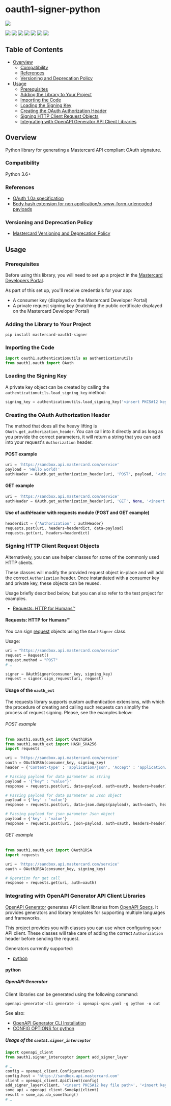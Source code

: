 # oauth1-signer-python
[![](https://developer.mastercard.com/_/_/src/global/assets/svg/mcdev-logo-dark.svg)](https://developer.mastercard.com/)

[![](https://github.com/Mastercard/oauth1-signer-python/workflows/Build%20&%20Test/badge.svg)](https://github.com/Mastercard/oauth1-signer-python/actions?query=workflow%3A%22Build+%26+Test%22)
[![](https://sonarcloud.io/api/project_badges/measure?project=Mastercard_oauth1-signer-python&metric=alert_status)](https://sonarcloud.io/dashboard?id=Mastercard_oauth1-signer-python)
[![](https://sonarcloud.io/api/project_badges/measure?project=Mastercard_oauth1-signer-python&metric=coverage)](https://sonarcloud.io/dashboard?id=Mastercard_oauth1-signer-python)
[![](https://sonarcloud.io/api/project_badges/measure?project=Mastercard_oauth1-signer-python&metric=vulnerabilities)](https://sonarcloud.io/dashboard?id=Mastercard_oauth1-signer-python)
[![](https://github.com/Mastercard/oauth1-signer-python/workflows/broken%20links%3F/badge.svg)](https://github.com/Mastercard/oauth1-signer-python/actions?query=workflow%3A%22broken+links%3F%22)
[![](https://img.shields.io/pypi/v/mastercard-oauth1-signer.svg?style=flat&color=blue)](https://pypi.org/project/mastercard-oauth1-signer)
[![](https://img.shields.io/badge/license-MIT-yellow.svg)](https://github.com/Mastercard/oauth1-signer-python/blob/master/LICENSE)


## Table of Contents
- [Overview](#overview)
  * [Compatibility](#compatibility)
  * [References](#references)
  * [Versioning and Deprecation Policy](#versioning)
- [Usage](#usage)
  * [Prerequisites](#prerequisites)
  * [Adding the Library to Your Project](#adding-the-library-to-your-project)
  * [Importing the Code](#importing-the-code)
  * [Loading the Signing Key](#loading-the-signing-key) 
  * [Creating the OAuth Authorization Header](#creating-the-oauth-authorization-header)
  * [Signing HTTP Client Request Objects](#signing-http-client-request-objects)
  * [Integrating with OpenAPI Generator API Client Libraries](#integrating-with-openapi-generator-api-client-libraries)

## Overview <a name="overview"></a>
Python library for generating a Mastercard API compliant OAuth signature.

### Compatibility <a name="compatibility"></a>
Python 3.6+

### References <a name="references"></a>
* [OAuth 1.0a specification](https://tools.ietf.org/html/rfc5849)
* [Body hash extension for non application/x-www-form-urlencoded payloads](https://tools.ietf.org/id/draft-eaton-oauth-bodyhash-00.html)

### Versioning and Deprecation Policy <a name="versioning"></a>
* [Mastercard Versioning and Deprecation Policy](https://github.com/Mastercard/.github/blob/main/CLIENT_LIBRARY_DEPRECATION_POLICY.md)

## Usage <a name="usage"></a>
### Prerequisites <a name="prerequisites"></a>
Before using this library, you will need to set up a project in the [Mastercard Developers Portal](https://developer.mastercard.com). 

As part of this set up, you'll receive credentials for your app:
* A consumer key (displayed on the Mastercard Developer Portal)
* A private request signing key (matching the public certificate displayed on the Mastercard Developer Portal)

### Adding the Library to Your Project <a name="adding-the-library-to-your-project"></a>

```
pip install mastercard-oauth1-signer
```
### Importing the Code <a name="importing-the-code"></a>

``` python
import oauth1.authenticationutils as authenticationutils
from oauth1.oauth import OAuth
```
### Loading the Signing Key <a name="loading-the-signing-key"></a>

A private key object can be created by calling the `authenticationutils.load_signing_key` method:
``` python
signing_key = authenticationutils.load_signing_key('<insert PKCS#12 key file path>', '<insert key password>')
```

### Creating the OAuth Authorization Header <a name="creating-the-oauth-authorization-header"></a>
The method that does all the heavy lifting is `OAuth.get_authorization_header`. You can call into it directly and as long as you provide the correct parameters, it will return a string that you can add into your request's `Authorization` header.

#### POST example

```python
uri = 'https://sandbox.api.mastercard.com/service'
payload = 'Hello world!'
authHeader = OAuth.get_authorization_header(uri, 'POST', payload, '<insert consumer key>', signing_key)
```

#### GET example
```python
uri = 'https://sandbox.api.mastercard.com/service'
authHeader = OAuth.get_authorization_header(uri, 'GET', None, '<insert consumer key>', signing_key)
```

#### Use of authHeader with requests module (POST and GET example)
```python
headerdict = {'Authorization' : authHeader}
requests.post(uri, headers=headerdict, data=payload)
requests.get(uri, headers=headerdict)
```

### Signing HTTP Client Request Objects <a name="signing-http-client-request-objects"></a>

Alternatively, you can use helper classes for some of the commonly used HTTP clients.

These classes will modify the provided request object in-place and will add the correct `Authorization` header. Once instantiated with a consumer key and private key, these objects can be reused. 

Usage briefly described below, but you can also refer to the test project for examples. 

+ [Requests: HTTP for Humans™](#requests)

#### Requests: HTTP for Humans™ <a name="requests"></a>

You can sign [request](https://requests.readthedocs.io/en/latest/user/quickstart#make-a-request) objects using the `OAuthSigner` class. 

Usage:
```python
uri = "https://sandbox.api.mastercard.com/service"
request = Request()
request.method = "POST"
# …

signer = OAuthSigner(consumer_key, signing_key)
request = signer.sign_request(uri, request)
```


#### Usage of the `oauth_ext`
The requests library supports custom authentication extensions, with which the procedure of creating and calling such requests can simplify the process of request signing. Please, see the examples below:

###### POST example

```python
from oauth1.oauth_ext import OAuth1RSA
from oauth1.oauth_ext import HASH_SHA256
import requests

uri = 'https://sandbox.api.mastercard.com/service'
oauth = OAuth1RSA(consumer_key, signing_key)
header = {'Content-type' : 'application/json', 'Accept' : 'application/json'}

# Passing payload for data parameter as string
payload = '{"key" : "value"}'
response = requests.post(uri, data=payload, auth=oauth, headers=header)

# Passing payload for data parameter as Json object
payload = {'key' : 'value'}
response = requests.post(uri, data=json.dumps(payload), auth=oauth, headers=header)

# Passing payload for json parameter Json object
payload = {'key' : 'value'}
response = requests.post(uri, json=payload, auth=oauth, headers=header)
```

###### GET example

```python
from oauth1.oauth_ext import OAuth1RSA
import requests

uri = 'https://sandbox.api.mastercard.com/service'
oauth = OAuth1RSA(consumer_key, signing_key)

# Operation for get call
response = requests.get(uri, auth=oauth)
```

### Integrating with OpenAPI Generator API Client Libraries <a name="integrating-with-openapi-generator-api-client-libraries"></a>

[OpenAPI Generator](https://github.com/OpenAPITools/openapi-generator) generates API client libraries from [OpenAPI Specs](https://github.com/OAI/OpenAPI-Specification). 
It provides generators and library templates for supporting multiple languages and frameworks.

This project provides you with classes you can use when configuring your API client. These classes will take care of adding the correct `Authorization` header before sending the request.

Generators currently supported:
+ [python](#python)

#### python <a name="python"></a>

##### OpenAPI Generator

Client libraries can be generated using the following command:
```shell
openapi-generator-cli generate -i openapi-spec.yaml -g python -o out
```
See also:
* [OpenAPI Generator CLI Installation](https://openapi-generator.tech/docs/installation/)
* [CONFIG OPTIONS for python](https://github.com/OpenAPITools/openapi-generator/blob/master/docs/generators/python.md)

##### Usage of the `oauth1.signer_interceptor`

```python
import openapi_client
from oauth1.signer_interceptor import add_signer_layer

# …
config = openapi_client.Configuration()
config.host = 'https://sandbox.api.mastercard.com'
client = openapi_client.ApiClient(config)
add_signer_layer(client, '<insert PKCS#12 key file path>', '<insert key password>', '<insert consumer key>')
some_api = openapi_client.SomeApi(client)
result = some_api.do_something()
# …
```
